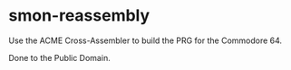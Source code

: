 # smon-reassembly

Use the ACME Cross-Assembler to build the PRG for the Commodore 64.


Done to the Public Domain.
